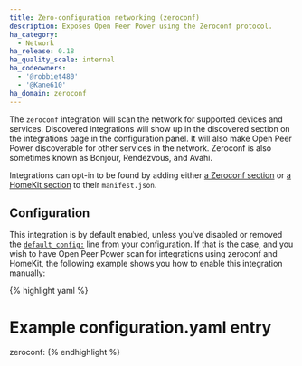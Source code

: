 ```yaml
---
title: Zero-configuration networking (zeroconf)
description: Exposes Open Peer Power using the Zeroconf protocol.
ha_category:
  - Network
ha_release: 0.18
ha_quality_scale: internal
ha_codeowners:
  - '@robbiet480'
  - '@Kane610'
ha_domain: zeroconf
---
```


The `zeroconf` integration will scan the network for supported devices and services. Discovered integrations will show up in the discovered section on the integrations page in the configuration panel. It will also make Open Peer Power discoverable for other services in the network. Zeroconf is also sometimes known as Bonjour, Rendezvous, and Avahi.

Integrations can opt-in to be found by adding either [a Zeroconf section](https://developers.openpeerpower.io/docs/en/next/creating_integration_manifest.html#zeroconf) or [a HomeKit section](https://developers.openpeerpower.io/docs/en/next/creating_integration_manifest.html#homekit) to their `manifest.json`.

## Configuration

This integration is by default enabled, unless you've disabled or removed the [`default_config:`](https://www.openpeerpower.io/integrations/default_config/) line from your configuration. If that is the case, and you wish to have Open Peer Power scan for integrations using zeroconf and HomeKit, the following example shows you how to enable this integration manually:

{% highlight yaml %}
# Example configuration.yaml entry
zeroconf:
{% endhighlight %}
